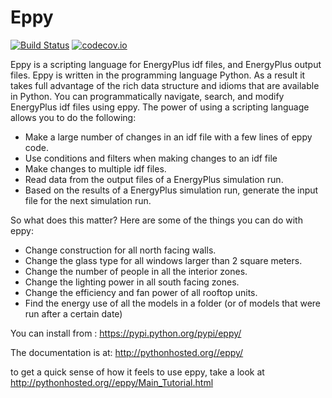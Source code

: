 Eppy
====
[![Build Status](https://travis-ci.org/jamiebull1/eppy.svg?branch=i70_continuous_integration)](https://travis-ci.org/jamiebull1/eppy)
[![codecov.io](https://codecov.io/github/jamiebull1/eppy/coverage.svg?branch=i70_continuous_integration)](https://codecov.io/github/jamiebull1/eppy?branch=i70_continuous_integration)

Eppy is a scripting language for EnergyPlus idf files, and EnergyPlus output files. Eppy is written in the programming language Python. As a result it takes full advantage of the rich data structure and idioms that are available in Python. You can programmatically navigate, search, and modify EnergyPlus idf files using eppy. The power of using a scripting language allows you to do the following:

- Make a large number of changes in an idf file with a few lines of eppy code.
- Use conditions and filters when making changes to an idf file
- Make changes to multiple idf files.
- Read data from the output files of a EnergyPlus simulation run.
- Based on the results of a EnergyPlus simulation run, generate the input file for the next simulation run.

So what does this matter? 
Here are some of the things you can do with eppy:


- Change construction for all north facing walls.
- Change the glass type for all windows larger than 2 square meters.
- Change the number of people in all the interior zones.
- Change the lighting power in all south facing zones.
- Change the efficiency and fan power of all rooftop units.
- Find the energy use of all the models in a folder (or of models that were run after a certain date)

You can install from :
<https://pypi.python.org/pypi/eppy/>

The documentation is at:
<http://pythonhosted.org//eppy/>

to get a quick sense of how it feels to use eppy, take a look at
<http://pythonhosted.org//eppy/Main_Tutorial.html>

